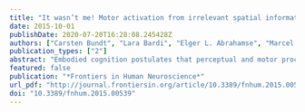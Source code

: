 ```yaml
---
title: "It wasn’t me! Motor activation from irrelevant spatial information in the absence of a response"
date: 2015-10-01
publishDate: 2020-07-20T16:28:08.245428Z
authors: ["Carsten Bundt", "Lara Bardi", "Elger L. Abrahamse", "Marcel Brass", "Wim Notebaert"]
publication_types: ["2"]
abstract: "Embodied cognition postulates that perceptual and motor processes serve higherorder cognitive faculties like language. A major challenge for embodied cognition concerns the grounding of abstract concepts. Here we zoom in on abstract spatial concepts and ask the question to what extent the sensorimotor system is involved in processing these. Most of the empirical support in favor of an embodied perspective on (abstract) spatial information has derived from so-called compatibility effects in which a task-irrelevant feature either facilitates (for compatible trials) or hinders (in incompatible trials) responding to the task-relevant feature. This type of effect has been interpreted in terms of (task-irrelevant) feature-induced response activation. The problem with such approach is that incompatible features generate an array of taskrelevant and –irrelevant activations [e.g., in primary motor cortex (M1)], and lateral hemispheric interactions render it difﬁcult to assign credit to the task-irrelevant feature per se in driving these activations. Here, we aim to obtain a cleaner indication of response activation on the basis of abstract spatial information. We employed transcranial magnetic stimulation (TMS) to probe response activation of effectors in response to semantic, task-irrelevant stimuli (i.e., the words left and right) that did not require an overt response. Results revealed larger motor evoked potentials (MEPs) for the right (left) index ﬁnger when the word right (left) was presented. Our ﬁndings provide support for the grounding of abstract spatial concepts in the sensorimotor system."
featured: false
publication: "*Frontiers in Human Neuroscience*"
url_pdf: "http://journal.frontiersin.org/article/10.3389/fnhum.2015.00539"
doi: "10.3389/fnhum.2015.00539"
---
```


